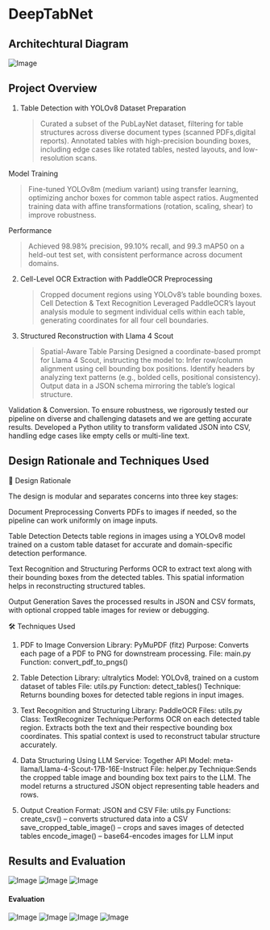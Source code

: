 # DeepTabNet
## Architechtural Diagram
![Image](https://github.com/user-attachments/assets/140f2e1f-8758-49db-941c-4db8e19c829c)
## Project Overview

1. Table Detection with YOLOv8
  Dataset Preparation
   >Curated a subset of the PubLayNet dataset, filtering for table structures across diverse document types (scanned PDFs,digital reports).
   >Annotated tables with high-precision bounding boxes, including edge cases like rotated tables, nested layouts, and low-resolution scans.

  Model Training
  >Fine-tuned YOLOv8m (medium variant) using transfer learning, optimizing anchor boxes for common table aspect ratios.
  >Augmented training data with affine transformations (rotation, scaling, shear) to improve robustness.

  Performance
  >Achieved 98.98% precision, 99.10% recall, and 99.3 mAP50 on a held-out test set, with consistent performance across document domains.

2. Cell-Level OCR Extraction with PaddleOCR
  Preprocessing
    >Cropped document regions using YOLOv8’s table bounding boxes.
    >Cell Detection & Text Recognition
    >Leveraged PaddleOCR’s layout analysis module to segment individual cells within each table, generating coordinates for all four cell boundaries.

3. Structured Reconstruction with Llama 4 Scout
    >Spatial-Aware Table Parsing
    >Designed a coordinate-based prompt for Llama 4 Scout, instructing the model to:
      >Infer row/column alignment using cell bounding box positions.
      >Identify headers by analyzing text patterns (e.g., bolded cells, positional consistency).
      >Output data in a JSON schema mirroring the table’s logical structure.

Validation & Conversion.
To ensure robustness, we rigorously tested our pipeline on diverse and challenging datasets and we are getting accurate results.
Developed a Python utility to transform validated JSON into CSV, handling edge cases like empty cells or multi-line text.

## Design Rationale and Techniques Used


🎯 Design Rationale

The design is modular and separates concerns into three key stages:

Document Preprocessing
Converts PDFs to images if needed, so the pipeline can work uniformly on image inputs.

Table Detection
Detects table regions in images using a YOLOv8 model trained on a custom table dataset for accurate and domain-specific detection performance.

Text Recognition and Structuring
Performs OCR to extract text along with their bounding boxes from the detected tables. This spatial information helps in reconstructing structured tables.

Output Generation
Saves the processed results in JSON and CSV formats, with optional cropped table images for review or debugging.

🛠 Techniques Used
1. PDF to Image Conversion
Library: PyMuPDF (fitz)
Purpose: Converts each page of a PDF to PNG for downstream processing.
File: main.py
Function: convert_pdf_to_pngs()

2. Table Detection
Library: ultralytics
Model: YOLOv8, trained on a custom dataset of tables
File: utils.py
Function: detect_tables()
Technique: Returns bounding boxes for detected table regions in input images.

3. Text Recognition and Structuring
Library: PaddleOCR
Files: utils.py
Class: TextRecognizer
Technique:Performs OCR on each detected table region.
Extracts both the text and their respective bounding box coordinates.
This spatial context is used to reconstruct tabular structure accurately.

4. Data Structuring Using LLM
Service: Together API
Model: meta-llama/Llama-4-Scout-17B-16E-Instruct
File: helper.py
Technique:Sends the cropped table image and bounding box text pairs to the LLM.
The model returns a structured JSON object representing table headers and rows.

5. Output Creation
Format: JSON and CSV
File: utils.py
Functions:
create_csv() – converts structured data into a CSV
save_cropped_table_image() – crops and saves images of detected tables
encode_image() – base64-encodes images for LLM input

## Results and Evaluation
![Image](https://github.com/user-attachments/assets/ffb3b29d-c626-45c9-8414-7107922ae179)
![Image](https://github.com/user-attachments/assets/b191c93d-bde0-4741-bdf2-48de7dd43eaf)
![Image](https://github.com/user-attachments/assets/6e378582-937b-4ae8-bbd1-bf1105dadaa7)
#### Evaluation
![Image](https://github.com/user-attachments/assets/9b1b97f4-4611-401b-b765-560780bdac4e)
![Image](https://github.com/user-attachments/assets/5137934d-d383-43b4-ba93-c4e3827dbbe2)
![Image](https://github.com/user-attachments/assets/549a3ded-fcbf-47db-b344-343effbde3ba)
![Image](https://github.com/user-attachments/assets/f269df49-3e33-48a2-ba12-4fcfa1fed172)
